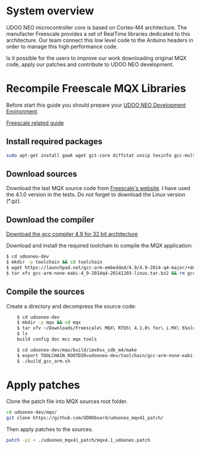 # System overview
UDOO NEO microcontroller core is based on Cortex-M4 architecture. The manufacter Freescale provides a set of RealTime libraries dedicated to this architecture. Our team connect this low level code to the Arduino headers in order to manage this high performance code.

Is it possible for the users to improve our work downloading original MQX code, apply our patches and contribute to UDOO NEO development.

# Recompile Freescale MQX Libraries

Before start this guide you should prepare your [UDOO NEO Development Environment]().

[Freescale related guide](https://community.freescale.com/docs/DOC-104422)

## Install required packages

``` bash
sudo apt-get install gawk wget git-core diffstat unzip texinfo gcc-multilib build-essential chrpath socat libsdl1.2-dev xterm picocom  
```


## Download sources
Download the last MQX source code from [Freescale's website](http://www.freescale.com/webapp/sps/site/prod_summary.jsp?code=MQX#). I have used the 4.1.0 version in the tests. Do not forget to download the Linux version (*.gz).

## Download the compiler
[Download the gcc compiler 4.9 for 32 bit architecture](https://launchpad.net/gcc-arm-embedded/4.9/4.9-2014-q4-major/+download/gcc-arm-none-eabi-4_9-2014q4-20141203-linux.tar.bz2)

Download and install the required toolchain to compile the MQX application:

``` bash
$ cd udooneo-dev 
$ mkdir -p toolchain && cd toolchain  
$ wget https://launchpad.net/gcc-arm-embedded/4.9/4.9-2014-q4-major/+download/gcc-arm-none-eabi-4_9-2014q4-20141203-linux.tar.bz2
$ tar xfv gcc-arm-none-eabi-4_9-2014q4-20141203-linux.tar.bz2 && rm gcc-arm-none-eabi-4_9-2014q4-20141203-linux.tar.bz2 
```

## Compile the sources
Create a directory and decompress the source code:
``` bash
    $ cd udooneo-dev 
    $ mkdir -p mqx && cd mqx  
    $ tar xfv ~/Downloads/Freescale\ MQX\ RTOS\ 4.1.0\ for\ i.MX\ 6SoloX\ Linux\ Base.gz  
    $ ls  
    build config doc mcc mqx tools  
```

``` bash
    $ cd udooneo-dev/mqx/build/imx6sx_sdb_m4/make  
    $ export TOOLCHAIN_ROOTDIR=udooneo-dev/toolchain/gcc-arm-none-eabi-4_9-2014q4
    $ ./build_gcc_arm.sh  
```

# Apply patches
Clone the patch file into MQX sources root folder.

``` bash
cd udooneo-dev/mqx/
git clone https://github.com/UDOOboard/udooneo_mqx41_patch/
```

Then apply patches to the sources.

``` bash
patch -p1 < ./udooneo_mqx41_patch/mqx4.1_udooneo.patch
```

